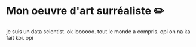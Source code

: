 # Mon oeuvre d'art surréaliste :pencil2: 

je suis un data scientist. ok loooooo. tout le monde a compris. opi on na ka fait koi. opi
